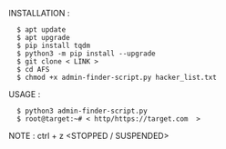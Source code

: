 

INSTALLATION :
 
      $ apt update
      $ apt upgrade
      $ pip install tqdm
      $ python3 -m pip install --upgrade 
      $ git clone < LINK >
      $ cd AFS
      $ chmod +x admin-finder-script.py hacker_list.txt

USAGE :

      $ python3 admin-finder-script.py
      $ root@target:~# < http/https://target.com  > 

NOTE : ctrl + z <STOPPED / SUSPENDED>

